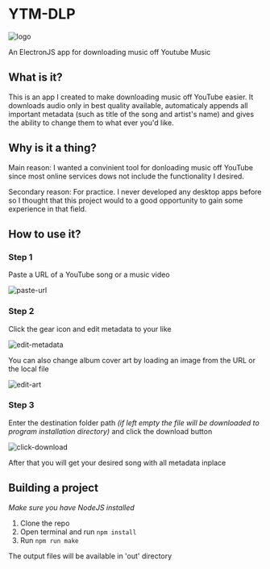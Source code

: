 # YTM-DLP 
![logo](https://raw.githubusercontent.com/RENOMIZER/ytm-dlp-gui/main/images/icon.ico)

An ElectronJS app for downloading music off Youtube Music

## What is it?
This is an app I created to make downloading music off YouTube easier.
It downloads audio only in best quality available, automaticaly appends
all important metadata (such as title of the song and artist's name)
and gives the ability to change them to what ever you'd like.

## Why is it a thing?
Main reason: I wanted a convinient tool for donloading music off YouTube since most online services dows not include the functionality I desired.

Secondary reason: For practice. I never developed any desktop apps before so I thought that this project would to a good opportunity to gain some experience in that field.

## How to use it?

### Step 1
Paste a URL of a YouTube song or a music video

![paste-url](https://github.com/RENOMIZER/ytm-dlp-gui/assets/94466218/f1679011-e2a8-4c87-be92-ddab3abc537e)

### Step 2
Click the gear icon and edit metadata to your like

![edit-metadata](https://github.com/RENOMIZER/ytm-dlp-gui/assets/94466218/3731ddba-2a1a-4cdd-9ae8-96bf218fba5c)

You can also change album cover art by loading an image from the URL or the local file

![edit-art](https://github.com/RENOMIZER/ytm-dlp-gui/assets/94466218/4d49ae57-70d3-4f14-bd12-5fd80aa471e5)

### Step 3
Enter the destination folder path _(if left empty the file will be downloaded to program installation directory)_ 
and click the download button

![click-download](https://github.com/RENOMIZER/ytm-dlp-gui/assets/94466218/4b130830-fb33-4c70-9a9d-62ed8b11ce13)

After that you will get your desired song with all metadata inplace

## Building a project
_Make sure you have NodeJS installed_

1. Clone the repo
2. Open terminal and run `npm install`
3. Run `npm run make`

The output files will be available in 'out' directory

